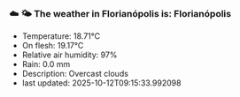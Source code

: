 ### ☁️ 🌤️  The weather in Florianópolis is: Florianópolis

- Temperature: 18.71°C
- On flesh: 19.17°C
- Relative air humidity: 97%
- Rain: 0.0 mm
- Description: Overcast clouds
- last updated: 2025-10-12T09:15:33.992098
